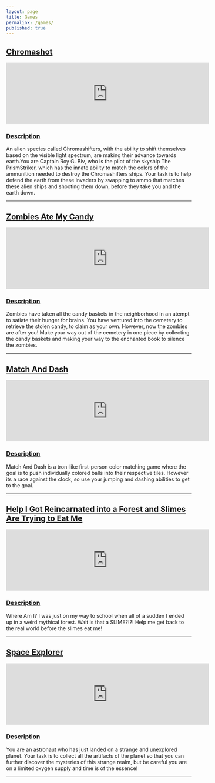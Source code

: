 ```yaml
---
layout: page
title: Games
permalink: /games/
published: true
---
```


## [Chromashot](https://emmet-allen.itch.io/chromashot)
<iframe frameborder="0" src="https://itch.io/embed/3188770?bg_color=fefdfa" width="552" height="167"><a href="https://emmet-allen.itch.io/chromashot">Chromashot by emmet-allen</a></iframe>

### <u>Description</u>
An alien species called Chromashifters, with the ability to shift themselves based on the visible light spectrum, are making their advance towards earth.You are Captain Roy G. Biv, who is the pilot of the skyship The PrismStriker, which has the innate ability to match the colors of the ammunition needed to destroy the Chromashifters ships. Your task is to help defend the earth from these invaders by swapping to ammo that matches these alien ships and shooting them down, before they take you and the earth down.
<hr/>

## [Zombies Ate My Candy](https://emmet-allen.itch.io/zombies-ate-my-candy)
<iframe frameborder="0" src="https://itch.io/embed/3101138?bg_color=fefdfa" width="552" height="167"><a href="https://emmet-allen.itch.io/zombies-took-my-candy">Zombies Ate My Candy by emmet-allen</a></iframe>

### <u>Description</u>
Zombies have taken all the candy baskets in the neighborhood in an atempt to satiate their hunger for brains. You have ventured into the cemetery to retrieve the stolen candy, to claim as your own. However, now the zombies are after you! Make your way out of the cemetery in one piece by collecting the candy baskets and making your way to the enchanted book to silence the zombies.
<hr/>

## [Match And Dash](https://emmet-allen.itch.io/match-and-dash)
<iframe frameborder="0" src="https://itch.io/embed/3062392?bg_color=fefdfa" width="552" height="167"><a href="https://emmet-allen.itch.io/match-and-dash">Match And Dash by emmet-allen</a></iframe>

### <u>Description</u>
Match And Dash is a tron-like first-person color matching game where the goal is to push individually colored balls into their respective tiles. However its a race against the clock, so use your jumping and dashing abilities to get to the goal.
<hr/>

## [Help I Got Reincarnated into a Forest and Slimes Are Trying to Eat Me](https://emmet-allen.itch.io/help-i-got-reincarnated-into-a-forest-and-slimes-are-trying-to-eat-me)
<iframe frameborder="0" src="https://itch.io/embed/3037239?bg_color=fefdfa" width="552" height="167"><a href="https://emmet-allen.itch.io/help-i-got-reincarnated-into-a-forest-and-slimes-are-trying-to-eat-me">Help I Got Reincarnated into a Forest and Slimes Are Trying to Eat Me! by emmet-allen</a></iframe>

### <u>Description</u>
Where Am I? I was just on my way to school when all of a sudden I ended up in a weird mythical forest. Wait is that a SLIME?!?! Help me get back to the real world before the slimes eat me!
<hr/>

## [Space Explorer](https://emmet-allen.itch.io/space-explorer)
<iframe frameborder="0" src="https://itch.io/embed/3007191?bg_color=fefdfa" width="552" height="167"><a href="https://emmet-allen.itch.io/space-explorer">Space Explorer by emmet-allen</a></iframe>

### <u>Description</u>
You are an astronaut who has just landed on a strange and unexplored planet. Your task is to collect all the artifacts of the planet so that you can further discover the mysteries of this strange realm, but be careful you are on a limited oxygen supply and time is of the essence!
<hr/>

